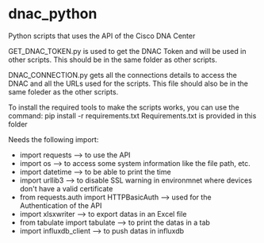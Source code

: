 # dnac_python
Python scripts that uses the API of the Cisco DNA Center

GET_DNAC_TOKEN.py is used to get the DNAC Token and will be used in other scripts. This should be in the same folder as other scripts.

DNAC_CONNECTION.py gets all the connections details to access the DNAC and all the URLs used for the scripts. This file should also be in the same foleder as the other scripts.

To install the required tools to make the scripts works, you can use the command: pip install -r requirements.txt Requirements.txt is provided in this folder

Needs the following import:
* import requests --> to use the API
* import os --> to access some system information like the file path, etc.
* import datetime --> to be able to print the time
* import urllib3 --> to disable SSL warning in environmnet where devices don't have a valid certificate
* from requests.auth import HTTPBasicAuth --> used for the Authentication of the API
* import xlsxwriter --> to export datas in an Excel file
* from tabulate import tabulate --> to print the datas in a tab
* import influxdb_client --> to push datas in influxdb
